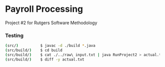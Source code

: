 # Payroll Processing
Project #2 for Rutgers Software Methodology


### Testing
```bash
(src/)          $ javac -d ./build *.java
(src/build/)    $ cd build
(src/build/)    $ cat ./../raw\ input.txt | java RunProject2 > actual.txt
(src/build/)    $ diff -y actual.txt
```